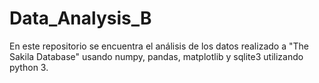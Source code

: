 # Data_Analysis_B
En este repositorio se encuentra el análisis de los datos realizado a "The Sakila Database" usando numpy, pandas, matplotlib y sqlite3 utilizando python 3.
